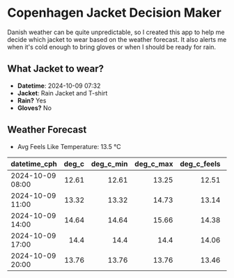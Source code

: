 
# Copenhagen Jacket Decision Maker

Danish weather can be quite unpredictable, so I created this app to help me decide which jacket to wear based on the weather forecast. 
It also alerts me when it's cold enough to bring gloves or when I should be ready for rain.

## What Jacket to wear?

- **Datetime**: 2024-10-09 07:32
- **Jacket**: Rain Jacket and T-shirt
- **Rain?** Yes
- **Gloves?** No

## Weather Forecast
- Avg Feels Like Temperature: 13.5 °C

| datetime_cph     |   deg_c |   deg_c_min |   deg_c_max |   deg_c_feels | weather   | wind   | rain   |
|:-----------------|--------:|------------:|------------:|--------------:|:----------|:-------|:-------|
| 2024-10-09 08:00 |   12.61 |       12.61 |       13.25 |         12.51 | Rain      | Low    | Low    |
| 2024-10-09 11:00 |   13.32 |       13.32 |       14.73 |         13.14 | Rain      | Low    | Low    |
| 2024-10-09 14:00 |   14.64 |       14.64 |       15.66 |         14.38 | Rain      | Medium | Low    |
| 2024-10-09 17:00 |   14.4  |       14.4  |       14.4  |         14.06 | Rain      | Low    | Low    |
| 2024-10-09 20:00 |   13.76 |       13.76 |       13.76 |         13.46 | Clouds    | Low    | None   |
        